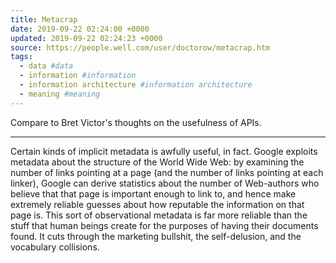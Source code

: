 ```yaml
---
title: Metacrap
date: 2019-09-22 02:24:00 +0000
updated: 2019-09-22 02:24:23 +0000
source: https://people.well.com/user/doctorow/metacrap.htm
tags:
  - data #data
  - information #information
  - information architecture #information architecture
  - meaning #meaning
---
```

Compare to Bret Victor's thoughts on the usefulness of APIs.
* * *

Certain kinds of implicit metadata is awfully useful, in fact. Google exploits metadata about the structure of the World Wide Web: by examining the number of links pointing at a page (and the number of links pointing at each linker), Google can derive statistics about the number of Web-authors who believe that that page is important enough to link to, and hence make extremely reliable guesses about how reputable the information on that page is.This sort of observational metadata is far more reliable than the stuff that human beings create for the purposes of having their documents found. It cuts through the marketing bullshit, the self-delusion, and the vocabulary collisions.